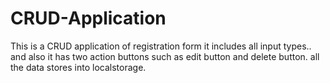 # CRUD-Application
This is a  CRUD application of registration form  it includes all input types.. and also it has two action buttons such as edit button and delete button. all the data stores into localstorage.
